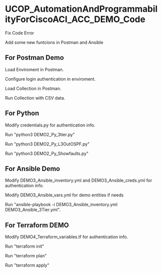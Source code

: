 # UCOP_AutomationAndProgrammabilityForCiscoACI_ACC_DEMO_Code

Fix Code Error

Add some new funtcions in Postman and Ansible

## For Postman Demo

Load Enviroment in Postman.

Configure login authentication in enviroment.

Load Collection in Postman.

Run Collection with CSV data.

## For Python

Modify credentials.py for authentication info.

Run "python3 DEMO2_Py_3tier.py"

Run "python3 DEMO2_Py_L3OutOSPF.py"

Run "python3 DEMO2_Py_Showfaults.py"

## For Ansible Demo

Modify DEMO3_Ansible_inventory.yml and DEMO3_Ansible_creds.yml for authentication info.

Modify DEMO3_Ansible_vars.yml for demo entities if needs

Run "ansible-playbook -i DEMO3_Ansible_inventory.yml DEMO3_Ansible_3Tier.yml".

## For Terraform DEMO

Modify DEMO4_Terraform_variables.tf for authentication info.

Run "terraform init"

Run "terraform plan"

Run "terraform apply"
